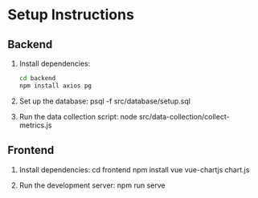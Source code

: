 # Setup Instructions

## Backend

1. Install dependencies:
    ```bash
    cd backend
    npm install axios pg

2. Set up the database:
    psql -f src/database/setup.sql

3. Run the data collection script:
    node src/data-collection/collect-metrics.js

## Frontend

1. Install dependencies:
    cd frontend
    npm install vue vue-chartjs chart.js
    
2. Run the development server:
    npm run serve
